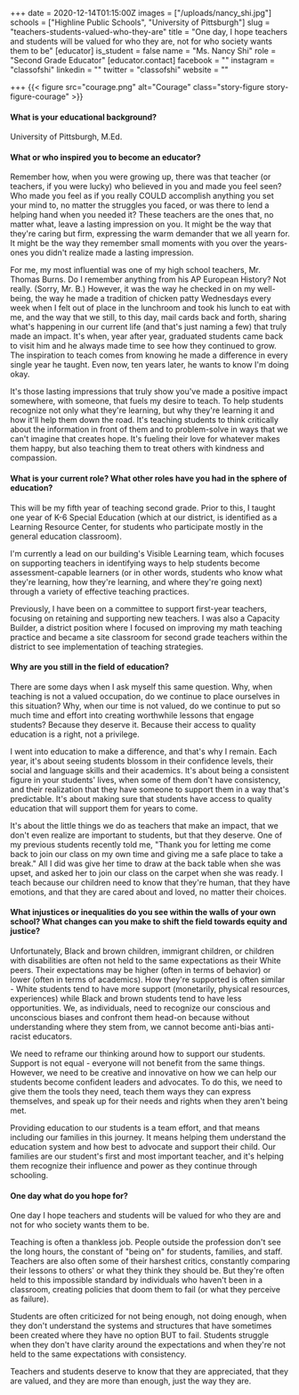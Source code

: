+++
date = 2020-12-14T01:15:00Z
images = ["/uploads/nancy_shi.jpg"]
schools = ["Highline Public Schools", "University of Pittsburgh"]
slug = "teachers-students-valued-who-they-are"
title = "One day, I hope teachers and students will be valued for who they are, not for who society wants them to be"
[educator]
is_student = false
name = "Ms. Nancy Shi"
role = "Second Grade Educator"
[educator.contact]
facebook = ""
instagram = "classofshi"
linkedin = ""
twitter = "classofshi"
website = ""

+++
{{< figure src="courage.png" alt="Courage" class="story-figure story-figure-courage" >}}

#### What is your educational background?

University of Pittsburgh, M.Ed.

#### What or who inspired you to become an educator?

Remember how, when you were growing up, there was that teacher (or teachers, if you were lucky) who believed in you and made you feel seen? Who made you feel as if you really COULD accomplish anything you set your mind to, no matter the struggles you faced, or was there to lend a helping hand when you needed it? These teachers are the ones that, no matter what,  leave a lasting impression on you. It might be the way that they're caring but firm, expressing the warm demander that we all yearn for. It might be the way they remember small moments with you over the years-ones you didn't realize made a lasting impression.

For me, my most influential was one of my high school teachers, Mr. Thomas Burns. Do I remember anything from his AP European History? Not really. (Sorry, Mr. B.) However, it was  the way he checked in on my well-being, the way he made a tradition of chicken patty Wednesdays every week when I felt out of place in the lunchroom and took his lunch to eat with me, and the way that we still, to this day, mail cards back and forth, sharing what's happening in our current life (and that's just naming a few) that truly made an impact. It's when, year after year, graduated students came back to visit him and he always made time to see how they continued to grow. The inspiration to teach comes from knowing he made a difference in every single year he taught. Even now, ten years later, he wants to know I'm doing okay.

It's those lasting impressions that truly show you've made a positive impact somewhere, with someone, that fuels my desire to teach. To help students recognize not only what they're learning, but why they're learning it and how it'll help them down the road. It's teaching students to think critically about the information in front of them and to problem-solve in ways that we can't imagine that creates hope. It's fueling their love for whatever makes them happy, but also teaching them to treat others with kindness and compassion.

#### What is your current role? What other roles have you had in the sphere of education?

This will be my fifth year of teaching second grade. Prior to this, I taught one year of K-6 Special Education (which at our district, is identified as a Learning Resource Center, for students who participate mostly in the general education classroom).

I'm currently a lead on our building's Visible Learning team, which focuses on supporting teachers in identifying ways to help students become assessment-capable learners (or in other words, students who know what they're learning, how they're learning, and where they're going next) through a variety of effective teaching practices.

Previously, I have been on a committee to support first-year teachers, focusing on retaining and supporting new teachers. I was also a Capacity Builder, a district position where I focused on improving my math teaching practice and became a site classroom for second grade teachers within the district to see implementation of teaching strategies.

#### Why are you still in the field of education?

There are some days when I ask myself this same question. Why, when teaching is not a valued occupation, do we continue to place ourselves in this situation? Why, when our time is not valued, do we continue to put so much time and effort into creating worthwhile lessons that engage students? Because they deserve it. Because their access to quality education is a right, not a privilege.

I went into education to make a difference, and that's why I remain. Each year, it's about seeing students blossom in their confidence levels, their social and language skills and their academics. It's about being a consistent figure in your students' lives, when some of them don't have consistency, and their realization that they have someone to support them in a way that's predictable. It's about making sure that students have access to quality education that will support them for years to come.

It's about the little things we do as teachers that make an impact, that we don't even realize are important to students, but that they deserve. One of my previous students recently told me, "Thank you for letting me come back to join our class on my own time and giving me a safe place to take a break." All I did was give her time to draw at the back table when she was upset, and asked her to join our class on the carpet when she was ready. I teach because our children need to know that they're human, that they have emotions, and that they are cared about and loved, no matter their choices.

#### What injustices or inequalities do you see within the walls of your own school? What changes can you make to shift the field towards equity and justice?

Unfortunately, Black and brown children, immigrant children, or children with disabilities are often not held to the same expectations as their White peers. Their expectations may be higher (often in terms of behavior) or lower (often in terms of academics). How they're supported is often similar - White students tend to have more support (monetarily, physical resources, experiences) while Black and brown students tend to have less opportunities. We, as individuals, need to recognize our conscious and unconscious biases and confront them head-on because without understanding where they stem from, we cannot become anti-bias anti-racist educators.

We need to reframe our thinking around how to support our students. Support is not equal - everyone will not benefit from the same things. However, we need to be creative and innovative on how we can help our students become confident leaders and advocates. To do this, we need to give them the tools they need, teach them ways they can express themselves, and speak up for their needs and rights when they aren't being met.

Providing education to our students is a team effort, and that means including our families in this journey. It means helping them understand the education system and how best to advocate and support their child. Our families are our student's first and most important teacher, and it's helping them recognize their influence and power as they continue through schooling.

#### One day what do you hope for?

One day I hope teachers and students will be valued for who they are and not for who society wants them to be.

Teaching is often a thankless job. People outside the profession don't see the long hours, the constant of "being on" for students, families, and staff. Teachers are also often some of their harshest critics, constantly comparing their lessons to others' or what they think they should be. But they're often held to this impossible standard by individuals who haven't been in a classroom, creating policies that doom them to fail (or what they perceive as failure).

Students are often criticized for not being enough, not doing enough, when they don't understand the systems and structures that have sometimes been created where they have no option BUT to fail. Students struggle when they don't have clarity around the expectations and when they're not held to the same expectations with consistency.

Teachers and students deserve to know that they are appreciated, that they are valued, and they are more than enough, just the way they are.